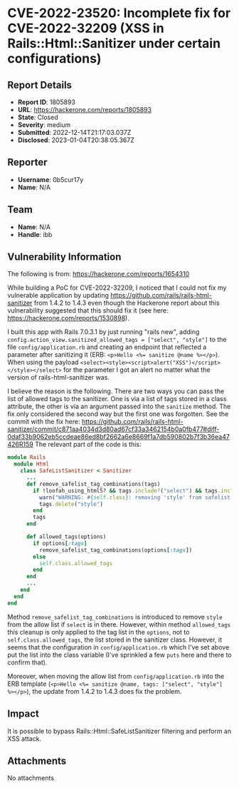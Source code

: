#  CVE-2022-23520: Incomplete fix for CVE-2022-32209 (XSS in Rails::Html::Sanitizer under certain configurations)

## Report Details
- **Report ID**: 1805893
- **URL**: https://hackerone.com/reports/1805893
- **State**: Closed
- **Severity**: medium
- **Submitted**: 2022-12-14T21:17:03.037Z
- **Disclosed**: 2023-01-04T20:38:05.367Z

## Reporter
- **Username**: 0b5cur17y
- **Name**: N/A

## Team
- **Name**: N/A
- **Handle**: ibb

## Vulnerability Information
The following is from: https://hackerone.com/reports/1654310

While building a PoC for CVE-2022-32209, I noticed that I could not fix my vulnerable application by updating https://github.com/rails/rails-html-sanitizer from 1.4.2 to 1.4.3 even though the Hackerone report about this vulnerability suggested that this should fix it (see here: https://hackerone.com/reports/1530898).

I built this app with Rails 7.0.3.1 by just running "rails new", adding `config.action_view.sanitized_allowed_tags = ["select", "style"]` to the file `config/application.rb` and creating an endpoint that reflected a parameter after sanitizing it (ERB: `<p>Hello <%= sanitize @name %></p>`). When using the payload `<select><style><script>alert("XSS")</script></style></select>` for the parameter I got an alert no matter what the version of rails-html-sanitizer was.

I believe the reason is the following. There are two ways you can pass the list of allowed tags to the sanitizer. One is via a list of tags stored in a class attribute, the other is via an argument passed into the `sanitize` method. The fix only considered the second way but the first one was forgotten. See the commit with the fix here: https://github.com/rails/rails-html-sanitizer/commit/c871aa4034d3d80ad67cf33a3462154b0a0fb477#diff-0daf33b9062eb5ccdeae86ed8bf2662a6e8669f1a7db590802b7f3b36ea47426R159
The relevant part of the code is this:

```ruby
module Rails
  module Html
    class SafeListSanitizer < Sanitizer
      ...
      def remove_safelist_tag_combinations(tags)
        if !loofah_using_html5? && tags.include?("select") && tags.include?("style")
          warn("WARNING: #{self.class}: removing 'style' from safelist, should not be combined with 'select'")
          tags.delete("style")
        end
        tags
      end

      def allowed_tags(options)
        if options[:tags]
          remove_safelist_tag_combinations(options[:tags])
        else
          self.class.allowed_tags
        end
      end
      ...
    end
  end
end
```

Method `remove_safelist_tag_combinations` is introduced to remove `style` from the allow list if `select` is in there. However, within method `allowed_tags` this cleanup is only applied to the tag list in the `options`, not to ` self.class.allowed_tags`, the list stored in the sanitizer class.
However, it seems that the configuration in  `config/application.rb` which I've set above put the list into the class variable (I've sprinkled a few `puts` here and there to confirm that).

Moreover, when moving the allow list from `config/application.rb` into the ERB template
(`<p>Hello <%= sanitize @name, tags: ["select", "style"] %></p>`), the update from
1.4.2 to 1.4.3 does fix the problem.

## Impact

It is possible to bypass Rails::Html::SafeListSanitizer filtering and perform an XSS attack.

## Attachments
No attachments
